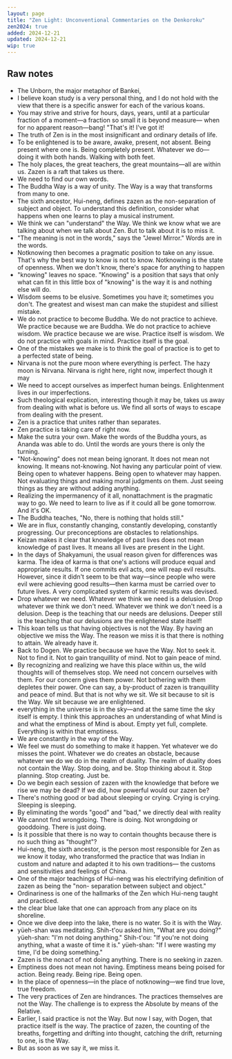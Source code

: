 ```yaml
---
layout: page
title: "Zen Light: Unconventional Commentaries on the Denkoroku"
zen2024: true
added: 2024-12-21
updated: 2024-12-21
wip: true
---
```


## Raw notes

- The Unborn, the major metaphor of Bankei,
- I believe koan study is a very personal thing, and I do not hold with the view that there is a specific answer for each of the various koans.
- You may strive and strive for hours, days, years, until at a particular fraction of a moment—a fraction so small it is beyond measure— when for no apparent reason—bang! "That's it! I've got it!
- The truth of Zen is in the most insignificant and ordinary details of life.
- To be enlightened is to be aware, awake, present, not absent. Being present where one is. Being
completely present. Whatever we do—doing it with both hands. Walking with both feet.
- The holy places, the great teachers, the great mountains—all are within us. Zazen is a raft that takes us there.
- We need to find our own words.
- The Buddha Way is a way of unity. The Way is a way that transforms from many to one.
- The sixth ancestor, Hui-neng, defines zazen as the non-separation of subject and object. To understand this definition, consider what happens when one learns to play a musical instrument.
- We think we can "understand" the Way. We think we know what we are talking about when we talk about Zen. But to talk about it is to miss it.
- "The meaning is not in the words," says the "Jewel Mirror." Words are in the words.
- Notknowing then becomes a pragmatic position to take on any issue. That's why the best way to know is
not to know. Notknowing is the state of openness. When we don't know, there's space for anything to happen
- "knowing" leaves no space. "Knowing" is a position that says that only what can fit in this little box of "knowing" is the way it is and nothing else will do.
- Wisdom seems to be elusive. Sometimes you have it; sometimes you don't. The greatest and wisest man can make the stupidest and silliest mistake.
- We do not practice to become Buddha. We do not practice to achieve. We practice because we are Buddha. We do not practice to achieve wisdom. We practice because we are wise. Practice itself is wisdom. We do not practice with goals in mind. Practice itself is the goal.
- One of the mistakes we make is to think the goal of practice is to get to a perfected state of being.
- Nirvana is not the pure moon where everything is perfect. The hazy moon is Nirvana. Nirvana is right here, right now, imperfect though it may
- We need to accept ourselves as imperfect human beings. Enlightenment lives in our imperfections.
- Such theological explication, interesting though it may be, takes us away from dealing with what is before us. We find all sorts of ways to escape from dealing with the present.
- Zen is a practice that unites rather than separates.
- Zen practice is taking care of right now.
- Make the sutra your own. Make the words of the Buddha yours, as Ananda was able to do. Until the words are yours there is only the turning.
- "Not-knowing" does not mean being ignorant. It does not mean not knowing. It means not-knowing. Not having any particular point of view. Being open to whatever happens. Being open to whatever may happen. Not evaluating things and making moral judgments on them. Just seeing things as they are without adding anything.
- Realizing the impermanency of it all, nonattachment is the pragmatic way to go. We need to learn to live as if it could all be gone tomorrow. And it's OK.
- The Buddha teaches, "No, there is nothing that holds still."
- We are in flux, constantly changing, constantly developing, constantly progressing. Our preconceptions are obstacles to relationships.
- Keizan makes it clear that knowledge of past lives does not mean knowledge of past lives. It means all lives are present in the Light.
- In the days of Shakyamuni, the usual reason given for differences was karma. The idea of karma is that one's actions will produce equal and appropriate results. If one commits evil acts, one will reap evil results. However, since it didn't seem to be that way—since people who were evil were achieving good results—then karma must be carried over to future lives. A very complicated system of karmic results was devised.
- Drop whatever we need. Whatever we think we need is a delusion. Drop whatever we think we don't need. Whatever we think we don't need is a delusion. Deep is the teaching that our needs are delusions. Deeper still is the teaching that our delusions are the enlightened state itself!
- This koan tells us that having objectives is not the Way. By having an objective we miss the Way. The reason we miss it is that there is nothing to attain. We already have it.
- Back to Dogen. We practice because we have the Way. Not to seek it. Not to find it. Not to gain tranquillity of mind. Not to gain peace of mind.
- By recognizing and realizing we have this place within us, the wild thoughts will of themselves stop. We need not concern ourselves with them. For our concern gives them power. Not bothering with them
depletes their power. One can say, a by-product of zazen is tranquillity and peace of mind. But that is not why we sit. We sit because to sit is the Way. We sit because we are enlightened.
- everything in the universe is in the sky—and at the same time the sky itself is empty. I think this approaches an understanding of what Mind is and what the emptiness of Mind is about. Empty yet full, complete. Everything is within that emptiness.
- We are constantly in the way of the Way.
- We feel we must do something to make it happen. Yet whatever we do misses the point. Whatever we do creates an obstacle, because whatever we do we do in the realm of duality. The realm of duality does not contain the Way. Stop doing, and be. Stop thinking about it. Stop planning. Stop creating. Just be.
- Do we begin each session of zazen with the knowledge that before we rise we may be dead? If we did, how powerful would our zazen be?
- There's nothing good or bad about sleeping or crying. Crying is crying. Sleeping is sleeping.
- By eliminating the words "good" and "bad," we directly deal with reality
- We cannot find wrongdoing. There is doing. Not wrongdoing or gooddoing. There is just doing.
- Is it possible that there is no way to contain thoughts because there is no such thing as "thought"?
- Hui-neng, the sixth ancestor, is the person most responsible for Zen as we know it today, who transformed the practice that was Indian in custom and nature and adapted it to his own traditions— the customs and sensitivities and feelings of China.
- One of the major teachings of Hui-neng was his electrifying definition of zazen as being the "non- separation between subject and object."
- Ordinariness is one of the hallmarks of the Zen which Hui-neng taught and practiced.
- the clear blue lake that one can approach from any place on its shoreline.
- Once we dive deep into the lake, there is no water. So it is with the Way.
- yüeh-shan was meditating. Shih-t'ou asked him, "What are you doing?" yüeh-shan: "I'm not doing anything." Shih-t'ou: "If you're not doing anything, what a waste of time it is." yüeh-shan: "If I were wasting my time, I'd be doing something."
- Zazen is the nonact of not doing anything. There is no seeking in zazen.
- Emptiness does not mean not having. Emptiness means being poised for action. Being ready. Being ripe. Being open.
- In the place of openness—in the place of notknowing—we find true love, true freedom.
- The very practices of Zen are hindrances. The practices themselves are not the Way. The challenge is to express the Absolute by means of the Relative.
- Earlier, I said practice is not the Way. But now I say, with Dogen, that practice itself is the way. The practice of zazen, the counting of the breaths, forgetting and drifting into thought, catching the drift, returning to one, is the Way.
- But as soon as we say it, we miss it.